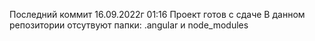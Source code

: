 Последний коммит 16.09.2022г 01:16
Проект готов с сдаче
В данном репозитории отсутвуют папки: .angular и node_modules